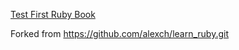 [Test First Ruby Book](http://testfirst.org/learn_ruby_)

Forked from https://github.com/alexch/learn_ruby.git